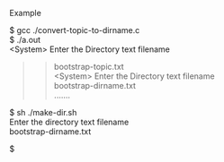 Example

$ gcc ./convert-topic-to-dirname.c  
$ ./a.out  
\<System\> Enter the Directory text filename  
>> bootstrap-topic.txt  
\<System\> Enter the Directory text filename  
>> bootstrap-dirname.txt  
.......  
  
$ sh ./make-dir.sh  
Enter the directory text filename  
bootstrap-dirname.txt  
  
$ 

